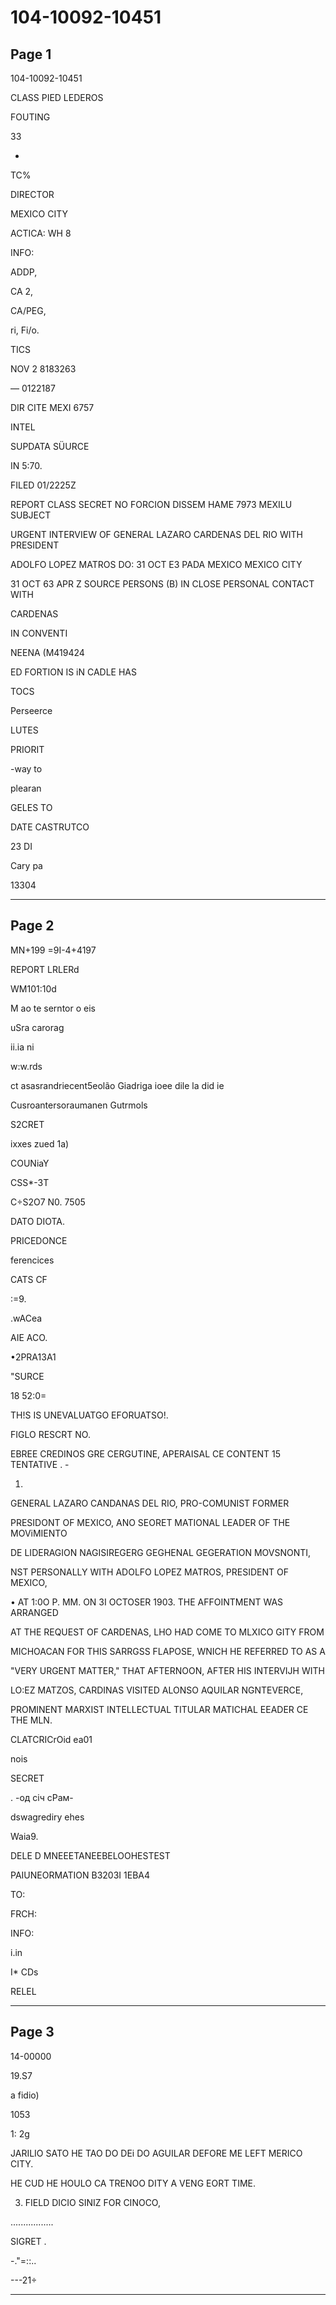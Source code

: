 # 104-10092-10451

## Page 1

104-10092-10451

CLASS PIED LEDEROS

FOUTING

33

-

TC%

DIRECTOR

MEXICO CITY

ACTICA: WH 8

INFO:

ADDP,

CA 2,

CA/PEG,

ri, Fi/o.

TICS

NOV 2 8183263

— 0122187

DIR CITE MEXI 6757

INTEL

SUPDATA SÜURCE

IN 5:70.

FILED 01/2225Z

REPORT CLASS SECRET NO FORCION DISSEM HAME 7973 MEXILU SUBJECT

URGENT INTERVIEW OF GENERAL LAZARO CARDENAS DEL RIO WITH PRESIDENT

ADOLFO LOPEZ MATROS DO: 31 OCT E3 PADA MEXICO MEXICO CITY

31 OCT 63 APR Z SOURCE PERSONS (B) IN CLOSE PERSONAL CONTACT WITH

CARDENAS

IN CONVENTI

NEENA (M419424

ED FORTION IS iN CADLE HAS

TOCS

Perseerce

LUTES

PRIORIT

-way to

plearan

GELES TO

DATE CASTRUTCO

23 DI

Cary pa

13304

---

## Page 2

MN+199 =9I-4+4197

REPORT LRLERd

WM101:10d

M ao te serntor o eis

uSra carorag

ii.ia ni

w:w.rds

ct asasrandriecent5eolão Giadriga ioee dile la did ie

Cusroantersoraumanen Gutrmols

S2CRET

ixxes zued 1a)

COUNiaY

CSS*-3T

C÷S2O7 N0. 7505

DATO DIOTA.

PRICEDONCE

ferencices

CATS CF

:=9.

.wACea

AIE ACO.

•2PRA13A1

"SURCE

18 52:0=

TH!S IS UNEVALUATGO EFORUATSO!.

FIGLO RESCRT NO.

EBREE CREDINOS GRE CERGUTINE, APERAISAL CE CONTENT 15 TENTATIVE . -

1.

GENERAL LAZARO CANDANAS DEL RIO, PRO-COMUNIST FORMER

PRESIDONT OF MEXICO, ANO SEORET MATIONAL LEADER OF THE MOViMIENTO

DE LIDERAGION NAGISIREGERG GEGHENAL GEGERATION MOVSNONTI,

NST PERSONALLY WITH ADOLFO LOPEZ MATROS, PRESIDENT OF MEXICO,

• AT 1:0O P. MM. ON 3I OCTOSER 1903. THE AFFOINTMENT WAS ARRANGED

AT THE REQUEST OF CARDENAS, LHO HAD COME TO MLXICO GITY FROM

MICHOACAN FOR THIS SARRGSS FLAPOSE, WNICH HE REFERRED TO AS A

"VERY URGENT MATTER," THAT AFTERNOON, AFTER HIS INTERVIJH WITH

LO:EZ MATZOS, CARDINAS VISITED ALONSO AQUILAR NGNTEVERCE,

PROMINENT MARXIST INTELLECTUAL TITULAR MATICHAL EEADER CE THE MLN.

CLATCRICrOid ea01

nois

SECRET

. -од січ сРам-

dswagrediry ehes

Waia9.

DELE D MNEEETANEEBELOOHESTEST

PAIUNEORMATION B3203I 1EBA4

TO:

FRCH:

INFO:

i.in

I* CDs

RELEL

---

## Page 3

14-00000

19.S7

a fidio)

1053

1: 2g

JARILIO SATO HE TAO DO DEi DO AGUILAR DEFORE ME LEFT MERICO CITY.

HE CUD HE HOULO CA TRENOO DITY A VENG EORT TIME.

3. FIELD DICIO SINIZ FOR CINOCO,

.................

SIGRET .

-."=::..

---21÷

---

